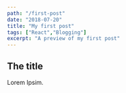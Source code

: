 ```yaml
---
path: "/first-post"
date: "2018-07-20"
title: "My first post"
tags: ["React","Blogging"]
excerpt: "A preview of my first post"
---
```


## The title
Lorem Ipsim.